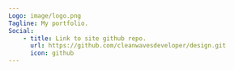 ```yaml
---
Logo: image/logo.png
Tagline: My portfolio.
Social:
    - title: Link to site github repo.
      url: https://github.com/cleanwavesdeveloper/design.git
      icon: github
---
```

